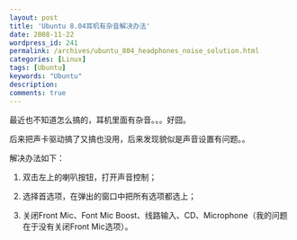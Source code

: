 ```yaml
---
layout: post
title: 'Ubuntu 8.04耳机有杂音解决办法'
date: 2008-11-22
wordpress_id: 241
permalink: /archives/ubuntu_804_headphones_noise_solution.html
categories: [Linux]
tags: [Ubuntu]
keywords: "Ubuntu"
description: 
comments: true
---
```


最近也不知道怎么搞的，耳机里面有杂音。。。好囧。

后来把声卡驱动搞了又搞也没用，后来发现貌似是声音设置有问题。。

解决办法如下：

1. 双击左上的喇叭按钮，打开声音控制；

2. 选择首选项，在弹出的窗口中把所有选项都选上；

3. 关闭Front Mic、Font Mic Boost、线路输入、CD、Microphone（我的问题在于没有关闭Front Mic选项）。